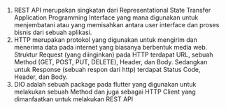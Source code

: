 1. REST API merupakan singkatan dari Representational State Transfer Application Programming Interface yang mana digunakan untuk menjembatani atau yang memisahkan antara user interface dan proses bisnis dari sebuah aplikasi.
2. HTTP merupakan protokol yang digunakan untuk mengirim dan menerima data pada internet yang biasanya berbentuk media web. Struktur Request (yang diinginkan) pada HTTP terdapat URL, sebuah Method (GET, POST, PUT, DELETE), Header, dan Body. Sedangkan untuk Response (sebuah respon dari http) terdapat Status Code, Header, dan Body.
3. DIO adalah sebuah package pada flutter yang digunakan untuk melakukan sebuah Method dan juga sebagai HTTP Client yang dimanfaatkan untuk melakukan REST API
